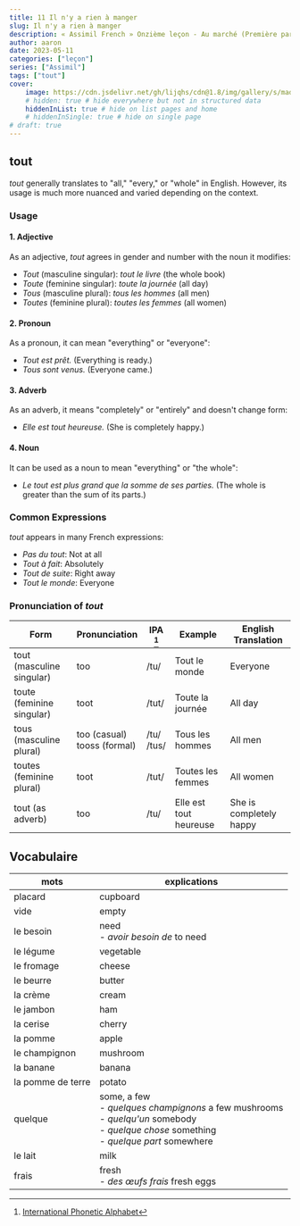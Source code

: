```yaml
---
title: 11 Il n'y a rien à manger
slug: Il n'y a rien à manger
description: « Assimil French » Onzième leçon - Au marché (Première partie)
author: aaron
date: 2023-05-11
categories: ["leçon"]
series: ["Assimil"]
tags: ["tout"]
cover: 
    image: https://cdn.jsdelivr.net/gh/lijqhs/cdn@1.8/img/gallery/s/maddi-bazzocco--Wi2owaQcH8-unsplash.jpg
    # hidden: true # hide everywhere but not in structured data
    hiddenInList: true # hide on list pages and home
    # hiddenInSingle: true # hide on single page
# draft: true
---
```


## tout

*tout* generally translates to "all," "every," or "whole" in English. However, its usage is much more nuanced and varied depending on the context.

### Usage

#### 1. Adjective
As an adjective, *tout* agrees in gender and number with the noun it modifies:
- *Tout* (masculine singular): *tout le livre* (the whole book)
- *Toute* (feminine singular): *toute la journée* (all day)
- *Tous* (masculine plural): *tous les hommes* (all men)
- *Toutes* (feminine plural): *toutes les femmes* (all women)

#### 2. Pronoun
As a pronoun, it can mean "everything" or "everyone":
- *Tout est prêt.* (Everything is ready.)
- *Tous sont venus.* (Everyone came.)

#### 3. Adverb
As an adverb, it means "completely" or "entirely" and doesn't change form:
- *Elle est tout heureuse.* (She is completely happy.)

#### 4. Noun
It can be used as a noun to mean "everything" or "the whole":
- *Le tout est plus grand que la somme de ses parties.* (The whole is greater than the sum of its parts.)

### Common Expressions
*tout* appears in many French expressions:
- *Pas du tout*: Not at all
- *Tout à fait*: Absolutely
- *Tout de suite*: Right away
- *Tout le monde*: Everyone


### Pronunciation of *tout*

| Form | Pronunciation | IPA [^1] | Example | English Translation |
|------|---------------|-----|---------|---------------------|
| tout (masculine singular) | too | /tu/ | Tout le monde | Everyone |
| toute (feminine singular) | toot | /tut/ | Toute la journée | All day |
| tous (masculine plural) | too (casual)<br>tooss (formal) | /tu/<br>/tus/ | Tous les hommes | All men |
| toutes (feminine plural) | toot | /tut/ | Toutes les femmes | All women |
| tout (as adverb) | too | /tu/ | Elle est tout heureuse | She is completely happy |

[^1]: [International Phonetic Alphabet](https://www.internationalphoneticalphabet.org/ipa-sounds/ipa-chart-with-sounds/)

## Vocabulaire

| mots | explications |
| ---- | ------ | 
| placard | cupboard |
| vide | empty |
| le besoin | need <br> - *avoir besoin de* to need |
| le légume | vegetable | 
| le fromage | cheese | 
| le beurre | butter |
| la crème | cream |
| le jambon | ham |
| la cerise | cherry |
| la pomme | apple |
| le champignon | mushroom |
| la banane | banana |
| la pomme de terre | potato |
| quelque | some, a few <br> - *quelques champignons* a few mushrooms <br> - *quelqu'un* somebody <br> - *quelque chose* something <br> - *quelque part* somewhere |
| le lait | milk |
| frais | fresh <br> - *des œufs frais* fresh eggs |